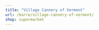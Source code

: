 ```yaml
---
title: "Village Cannery of Vermont"
url: /barre/village-cannery-of-vermont/
shop: supermarket
---
```

